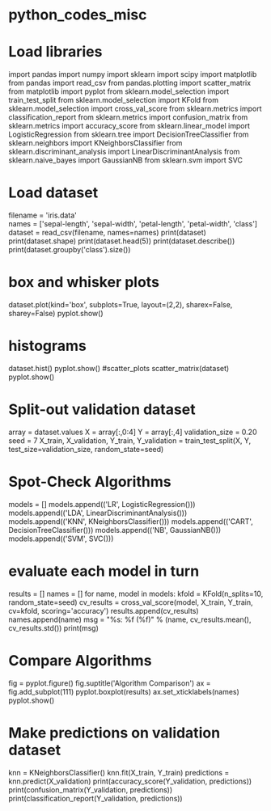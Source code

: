# python_codes_misc
# Load libraries
import pandas 
import numpy
import sklearn
import scipy
import matplotlib
from pandas import read_csv
from pandas.plotting import scatter_matrix
from matplotlib import pyplot
from sklearn.model_selection import train_test_split
from sklearn.model_selection import KFold
from sklearn.model_selection import cross_val_score
from sklearn.metrics import classification_report
from sklearn.metrics import confusion_matrix
from sklearn.metrics import accuracy_score
from sklearn.linear_model import LogisticRegression
from sklearn.tree import DecisionTreeClassifier
from sklearn.neighbors import KNeighborsClassifier
from sklearn.discriminant_analysis import LinearDiscriminantAnalysis
from sklearn.naive_bayes import GaussianNB
from sklearn.svm import SVC
# Load dataset
filename = 'iris.data'	
names = ['sepal-length', 'sepal-width', 'petal-length', 'petal-width', 'class']
dataset = read_csv(filename, names=names)
print(dataset)
print(dataset.shape)
print(dataset.head(5))
print(dataset.describe())
print(dataset.groupby('class').size())
# box and whisker plots
dataset.plot(kind='box', subplots=True, layout=(2,2), sharex=False, sharey=False)
pyplot.show()
# histograms
dataset.hist()
pyplot.show()
#scatter_plots
scatter_matrix(dataset)
pyplot.show()
# Split-out validation dataset
array = dataset.values
X = array[:,0:4]
Y = array[:,4]
validation_size = 0.20
seed = 7
X_train, X_validation, Y_train, Y_validation = train_test_split(X, Y,
test_size=validation_size, random_state=seed)
# Spot-Check Algorithms
models = []
models.append(('LR', LogisticRegression()))
models.append(('LDA', LinearDiscriminantAnalysis()))
models.append(('KNN', KNeighborsClassifier()))
models.append(('CART', DecisionTreeClassifier()))
models.append(('NB', GaussianNB()))
models.append(('SVM', SVC()))
# evaluate each model in turn
results = []
names = []
for name, model in models:
	kfold = KFold(n_splits=10, random_state=seed)
cv_results = cross_val_score(model, X_train, Y_train, cv=kfold, scoring='accuracy')
results.append(cv_results)
names.append(name)
msg = "%s: %f (%f)" % (name, cv_results.mean(), cv_results.std())
print(msg)
# Compare Algorithms
fig = pyplot.figure()
fig.suptitle('Algorithm Comparison')
ax = fig.add_subplot(111)
pyplot.boxplot(results)
ax.set_xticklabels(names)
pyplot.show()
# Make predictions on validation dataset
knn = KNeighborsClassifier()
knn.fit(X_train, Y_train)
predictions = knn.predict(X_validation)
print(accuracy_score(Y_validation, predictions))
print(confusion_matrix(Y_validation, predictions))
print(classification_report(Y_validation, predictions))
